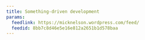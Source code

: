 ```yaml
---
title: Something-driven development
params:
  feedlink: https://micknelson.wordpress.com/feed/
  feedid: 8bb7c8d46e5e16e812a2651b1d578baa
---
```

